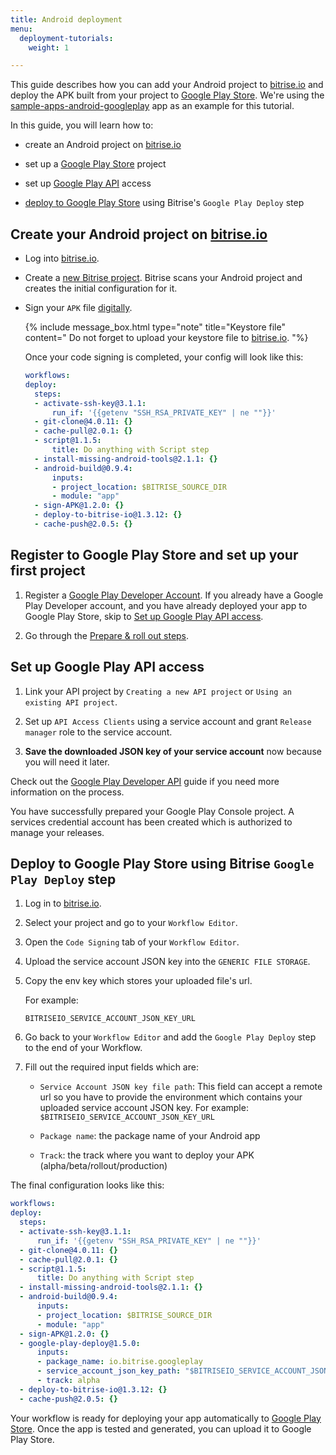 ```yaml
---
title: Android deployment
menu:
  deployment-tutorials:
    weight: 1

---
```

This guide describes how you can add your Android project to [bitrise.io](https://www.bitrise.io) and deploy the APK built from your project to [Google Play Store](https://play.google.com/store). We're using the [sample-apps-android-googleplay](https://github.com/bitrise-samples/sample-apps-android-googleplay) app as an example for this tutorial.

In this guide, you will learn how to:

  * create an Android project on [bitrise.io](https://www.bitrise.io)

  * set up a [Google Play Store](https://play.google.com/store) project

  * set up [Google Play API](https://developers.google.com/android-publisher/getting_started) access

  * [deploy to Google Play Store](#deploy-to-google-play-store-using-bitrise-google-play-deploy-step) using Bitrise's `Google Play Deploy` step

## Create your Android project on [bitrise.io](https://www.bitrise.io)

* Log into [bitrise.io](htts://www.bitrise.io).

* Create a [new Bitrise project](/adding-a-new-app). Bitrise scans your Android project and creates the initial configuration for it.

* Sign your `APK` file [digitally](/code-signing/android-code-signing/android-code-signing-using-bitrise-sign-APK-step/).

    {% include message_box.html type="note" title="Keystore file" content="
Do not forget to upload your keystore file to [bitrise.io](htts://www.bitrise.io).
"%}

  Once your code signing is completed, your config will look like this:

  ```yaml
  workflows:
  deploy:
    steps:
    - activate-ssh-key@3.1.1:
        run_if: '{{getenv "SSH_RSA_PRIVATE_KEY" | ne ""}}'
    - git-clone@4.0.11: {}
    - cache-pull@2.0.1: {}
    - script@1.1.5:
        title: Do anything with Script step
    - install-missing-android-tools@2.1.1: {}
    - android-build@0.9.4:
        inputs:
        - project_location: $BITRISE_SOURCE_DIR
        - module: "app"
    - sign-APK@1.2.0: {}
    - deploy-to-bitrise-io@1.3.12: {}
    - cache-push@2.0.5: {}
  ```
## Register to Google Play Store and set up your first project

1. Register a [Google Play Developer Account](https://developer.android.com/distribute/console/).
  If you already have a Google Play Developer account, and you have already deployed your app to Google Play Store, skip to [Set up Google Play API access](#set-up-google-play-API-access).

2. Go through the [Prepare & roll out steps](https://support.google.com/googleplay/android-developer/answer/7159011?hl=en).


## Set up Google Play API access

1. Link your API project by `Creating a new API project` or `Using an existing API project`.

2. Set up `API Access Clients` using a service account and grant `Release manager` role to the service account.

3. **Save the downloaded JSON key of your service account** now because you will need it later.


Check out the [Google Play Developer API](https://developers.google.com/android-publisher/getting_started) guide if you need more information on the process.

You have successfully prepared your Google Play Console project. A services credential account has been created which is authorized to manage your releases.


## Deploy to Google Play Store using Bitrise `Google Play Deploy` step

1. Log in to [bitrise.io](https://www.bitrise.io).

2. Select your project and go to your `Workflow Editor`.

3. Open the `Code Signing` tab of your `Workflow Editor`.

4. Upload the service account JSON key into the `GENERIC FILE STORAGE`.

5. Copy the env key which stores your uploaded file's url.

    For example:

    `BITRISEIO_SERVICE_ACCOUNT_JSON_KEY_URL`

6. Go back to your `Workflow Editor` and add the `Google Play Deploy` step to the end of your Workflow.

8. Fill out the required input fields which are:

    - `Service Account JSON key file path`: This field can accept a remote url so you have to provide the environment which contains your uploaded service account JSON key.
    For example: `$BITRISEIO_SERVICE_ACCOUNT_JSON_KEY_URL`

    - `Package name`: the package name of your Android app

    - `Track`: the track where you want to deploy your APK (alpha/beta/rollout/production)

The final configuration looks like this:

```yaml
workflows:
deploy:
  steps:
  - activate-ssh-key@3.1.1:
      run_if: '{{getenv "SSH_RSA_PRIVATE_KEY" | ne ""}}'
  - git-clone@4.0.11: {}
  - cache-pull@2.0.1: {}
  - script@1.1.5:
      title: Do anything with Script step
  - install-missing-android-tools@2.1.1: {}
  - android-build@0.9.4:
      inputs:
      - project_location: $BITRISE_SOURCE_DIR
      - module: "app"
  - sign-APK@1.2.0: {}
  - google-play-deploy@1.5.0:
      inputs:
      - package_name: io.bitrise.googleplay
      - service_account_json_key_path: "$BITRISEIO_SERVICE_ACCOUNT_JSON_KEY_URL"
      - track: alpha
  - deploy-to-bitrise-io@1.3.12: {}
  - cache-push@2.0.5: {}
```

Your workflow is ready for deploying your app automatically to [Google Play Store](https://play.google.com/store). Once the app is tested and generated, you can upload it to Google Play Store.